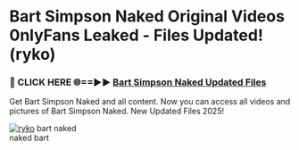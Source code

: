 # Bart Simpson Naked Original Videos 0nlyFans Leaked - Files Updated! (ryko)

<h3>🔴 CLICK HERE 🌐==►► <a href="https://tinyurl.com/yckcrads" rel="nofollow">Bart Simpson Naked Updated Files</a></h3>

Get Bart Simpson Naked and all content. Now you can access all videos and pictures of Bart Simpson Naked. New Updated Files 2025!

[![ryko](https://i.imgur.com/hpKpOFt.gif)](https://tinyurl.com/yckcrads)
bart naked<br>
naked bart